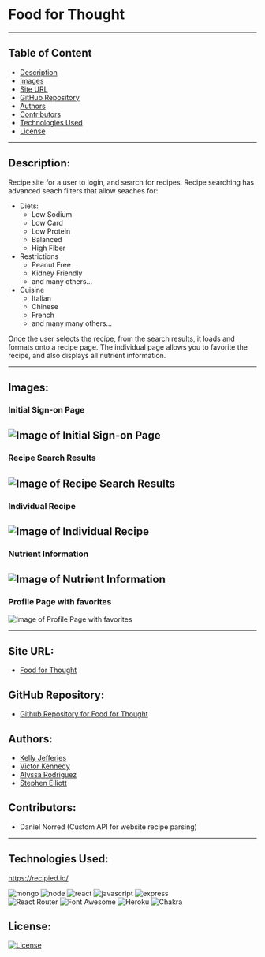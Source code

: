 # Food for Thought

-----
## Table of Content

- [Description](#description)
- [Images](#images)
- [Site URL](#site-url)
- [GitHub Repository](#github-repository)
- [Authors](#authors)
- [Contributors](#contributors)  
- [Technologies Used](#technologies-used) 
- [License](#license)

-----
## Description:

Recipe site for a user to login, and search for recipes.  Recipe searching has advanced seach filters that allow seaches for:
- Diets:
    * Low Sodium
    * Low Card
    * Low Protein
    * Balanced
    * High Fiber
- Restrictions
    * Peanut Free
    * Kidney Friendly
    * and many others...
- Cuisine
    * Italian
    * Chinese
    * French
    * and many many others...

Once the user selects the recipe, from the search results, it loads and formats onto a recipe page.  The individual page allows you to favorite the recipe, and also displays all nutrient information.

-----
## Images:

### Initial Sign-on Page

![Image of Initial Sign-on Page](./client/src/assets/images/page1.jpg)  
----
### Recipe Search Results
![Image of Recipe Search Results](./client/src/assets/images/search-results.jpg)  
----
### Individual Recipe
![Image of Individual Recipe](./client/src/assets/images/indv-recipe.jpg)  
----
### Nutrient Information
![Image of Nutrient Information](./client/src/assets/images/nutrient.jpg)  
----
### Profile Page with favorites
![Image of Profile Page with favorites](./client/src/assets/images/profile-page.jpg)  

-----
## Site URL:

- [Food for Thought](https://food-for-thought2.herokuapp.com/)

## GitHub Repository:

- [Github Repository for Food for Thought](https://github.com/ksjefferies/Food-for-Thought)

## Authors:

- [Kelly Jefferies](https://github.com/ksjefferies)
- [Victor Kennedy](https://github.com/Victorini1)
- [Alyssa Rodriguez](https://github.com/AlyssaRodri)
- [Stephen Elliott](https://github.com/UsernameisStephen)

## Contributors:

- Daniel Norred (Custom API for website recipe parsing)

-----
## Technologies Used:

https://recipied.io/

![mongo](https://img.shields.io/badge/MongoDB-4EA94B?style=for-the-badge&logo=mongodb&logoColor=white)
![node](https://img.shields.io/badge/Node.js-339933?style=for-the-badge&logo=nodedotjs&logoColor=white)
![react](https://img.shields.io/badge/React-20232A?style=for-the-badge&logo=react&logoColor=61DAFB)
![javascript](https://img.shields.io/badge/JavaScript-323330?style=for-the-badge&logo=javascript&logoColor=F7DF1E)
![express](https://img.shields.io/badge/Express.js-000000?style=for-the-badge&logo=express&logoColor=white)  
![React Router](https://img.shields.io/badge/React_Router-CA4245?style=for-the-badge&logo=react-router&logoColor=white)
![Font Awesome](https://img.shields.io/badge/Font_Awesome-339AF0?style=for-the-badge&logo=fontawesome&logoColor=white)
![Heroku](https://img.shields.io/badge/Heroku-430098?style=for-the-badge&logo=heroku&logoColor=white)
![Chakra](https://img.shields.io/badge/Chakra--UI-319795?style=for-the-badge&logo=chakra-ui&logoColor=white)

## License:

[![License](https://img.shields.io/badge/License-MIT%20License-Green)](http://choosealicense.com/licenses/mit/)